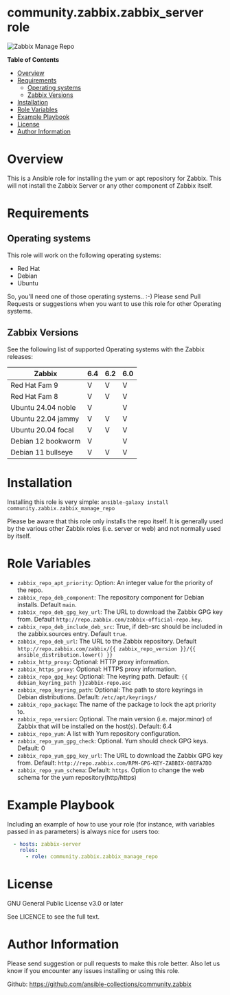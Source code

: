 # community.zabbix.zabbix_server role

![Zabbix Manage Repo](https://github.com/ansible-collections/community.zabbix/workflows/community.zabbix.zabbix_manage_repo/badge.svg)

**Table of Contents**

- [Overview](#overview)
- [Requirements](#requirements)
  * [Operating systems](#operating-systems)
  * [Zabbix Versions](#zabbix-versions)
- [Installation](#installation)
- [Role Variables](#role-variables)
- [Example Playbook](#example-playbook)
- [License](#license)
- [Author Information](#author-information)

# Overview

This is a Ansible role for installing the yum or apt repository for Zabbix.  This will not install the Zabbix Server or any other component of Zabbix itself.

# Requirements

## Operating systems

This role will work on the following operating systems:

 * Red Hat
 * Debian
 * Ubuntu

So, you'll need one of those operating systems.. :-)
Please send Pull Requests or suggestions when you want to use this role for other Operating systems.

## Zabbix Versions

See the following list of supported Operating systems with the Zabbix releases:

| Zabbix              | 6.4 | 6.2 | 6.0 |
|---------------------|-----|-----|-----|
| Red Hat Fam 9       |  V  |  V  |  V  |
| Red Hat Fam 8       |  V  |  V  |  V  |
| Ubuntu 24.04 noble  |  V  |     |  V  |
| Ubuntu 22.04 jammy  |  V  |  V  |  V  |
| Ubuntu 20.04 focal  |  V  |  V  |  V  |
| Debian 12 bookworm  |  V  |     |  V  |
| Debian 11 bullseye  |  V  |  V  |  V  |

# Installation

Installing this role is very simple: `ansible-galaxy install community.zabbix.zabbix_manage_repo`

Please be aware that this role only installs the repo itself.  It is generally used by the various other Zabbix roles (i.e. server or web) and not normally used by itself.

# Role Variables

* `zabbix_repo_apt_priority`: Option:  An integer value for the priority of the repo.
* `zabbix_repo_deb_component`: The repository component for Debian installs. Default `main`.
* `zabbix_repo_deb_gpg_key_url`: The URL to download the Zabbix GPG key from. Default `http://repo.zabbix.com/zabbix-official-repo.key`.
* `zabbix_repo_deb_include_deb_src`: True, if deb-src should be included in the zabbix.sources entry. Default `true`.
* `zabbix_repo_deb_url`: The URL to the Zabbix repository.  Default `http://repo.zabbix.com/zabbix/{{ zabbix_repo_version }}/{{ ansible_distribution.lower() }}`
* `zabbix_http_proxy`: Optional: HTTP proxy information.
* `zabbix_https_proxy`: Optional: HTTPS proxy information.
* `zabbix_repo_gpg_key`: Optional: The keyring path.  Default: `{{ debian_keyring_path }}zabbix-repo.asc`
* `zabbix_repo_keyring_path`: Optional: The path to store keyrings in Debian distributions.  Default: `/etc/apt/keyrings/`
* `zabbix_repo_package`: The name of the package to lock the apt priority to.
* `zabbix_repo_version`: Optional. The main version (i.e. major.minor) of Zabbix that will be installed on the host(s).  Default: 6.4
* `zabbix_repo_yum`: A list with Yum repository configuration.
* `zabbix_repo_yum_gpg_check`: Optional.  Yum should check GPG keys.  Default: 0
* `zabbix_repo_yum_gpg_key_url`: The URL to download the Zabbix GPG key from. Default: `http://repo.zabbix.com/RPM-GPG-KEY-ZABBIX-08EFA7DD`
* `zabbix_repo_yum_schema`: Default: `https`. Option to change the web schema for the yum repository(http/https)

# Example Playbook

Including an example of how to use your role (for instance, with variables passed in as parameters) is always nice for users too:

```yaml
  - hosts: zabbix-server
    roles:
      - role: community.zabbix.zabbix_manage_repo
```

# License

GNU General Public License v3.0 or later

See LICENCE to see the full text.

# Author Information

Please send suggestion or pull requests to make this role better. Also let us know if you encounter any issues installing or using this role.

Github: https://github.com/ansible-collections/community.zabbix
